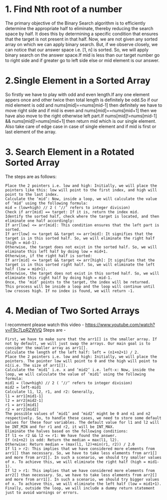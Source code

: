 # 1. Find Nth root of a number
The primary objective of the Binary Search algorithm is to efficiently determine the appropriate half to eliminate, thereby reducing the search space by half. It does this by determining a specific condition that ensures that the target is not present in that half.
Now, we are not given any sorted array on which we can apply binary search. But, if we observe closely, we can notice that our answer space i.e. [1, n] is sorted. So, we will apply binary search on the answer space.If mid is less than our target number go to right side and if greater go to left side else or mid element is our answer.

# 2.Single Element in a Sorted Array
So firstly we have to play with odd and even length.If any one element appers once and other twice then total length is definitely be odd.So if our mid element is odd and nums[mid]==nums[mid-1] then definitely we have to move right side and if mid is even and nums[mid]==nums[mid+1] then we have also move to the right otherwise left part.If nums[mid]!=nums[mid-1] && nums[mid]!=nums[mid+1] then return mid which is our single element. Also take care of edge case in case of single element and if mid is first or last element of the array.

# 3. Search Element in a Rotated Sorted Array
The steps are as follows:

    Place the 2 pointers i.e. low and high: Initially, we will place the pointers like this: low will point to the first index, and high will point to the last index.
    Calculate the ‘mid’: Now, inside a loop, we will calculate the value of ‘mid’ using the following formula:
    mid = (low+high) // 2 ( ‘//’ refers to integer division)
    Check if arr[mid] == target: If it is, return the index mid.
    Identify the sorted half, check where the target is located, and then eliminate one half accordingly:
    If arr[low] <= arr[mid]: This condition ensures that the left part is sorted.
    If arr[low] <= target && target <= arr[mid]: It signifies that the target is in this sorted half. So, we will eliminate the right half (high = mid-1).
    Otherwise, the target does not exist in the sorted half. So, we will eliminate this left half by doing low = mid+1.
    Otherwise, if the right half is sorted:
    If arr[mid] <= target && target <= arr[high]: It signifies that the target is in this sorted right half. So, we will eliminate the left half (low = mid+1).
    Otherwise, the target does not exist in this sorted half. So, we will eliminate this right half by doing high = mid-1.
    Once, the ‘mid’ points to the target, the index will be returned.
    This process will be inside a loop and the loop will continue until low crosses high. If no index is found, we will return -1.
# 4.  Median of Two Sorted Arrays
I recomment please watch this video - https://www.youtube.com/watch?v=F9c7LpRZWVQ
Steps are -

    First, we have to make sure that the arr1[] is the smaller array. If not by default, we will just swap the arrays. Our main goal is to consider the smaller array as arr1[].
    Calculate the length of the left half: left = (n1+n2+1) / 2.
    Place the 2 pointers i.e. low and high: Initially, we will place the pointers. The pointer low will point to 0 and the high will point to n1(i.e. The size of arr1[]).
    Calculate the ‘mid1’ i.e. x and ‘mid2’ i.e. left-x: Now, inside the loop, we will calculate the value of ‘mid1’ using the following formula:
    mid1 = (low+high) // 2 ( ‘//’ refers to integer division)
    mid2 = left-mid1
    Calculate l1, l2, r1, and r2: Generally,
    l1 = arr1[mid1-1]
    l2 = arr2[mid2-1]
    r1 = arr1[mid1]
    r2 = arr2[mid2]
    The possible values of ‘mid1’ and ‘mid2’ might be 0 and n1 and n2 respectively. So, to handle these cases, we need to store some default values for these four variables. The default value for l1 and l2 will be INT_MIN and for r1 and r2, it will be INT_MAX.
    Eliminate the halves based on the following conditions:
    If l1 <= r2 && l2 <= r1: We have found the answer.
    If (n1+n2) is odd: Return the median = max(l1, l2).
    Otherwise: Return median = (max(l1, l2)+min(r1, r2)) / 2.0
    If l1 > r2: This implies that we have considered more elements from arr1[] than necessary. So, we have to take less elements from arr1[] and more from arr2[]. In such a scenario, we should try smaller values of x. To achieve this, we will eliminate the right half (high = mid1-1).
    If l2 > r1: This implies that we have considered more elements from arr2[] than necessary. So, we have to take less elements from arr2[] and more from arr1[]. In such a scenario, we should try bigger values of x. To achieve this, we will eliminate the left half (low = mid1+1).
    Finally, outside the loop, we will include a dummy return statement just to avoid warnings or errors.
